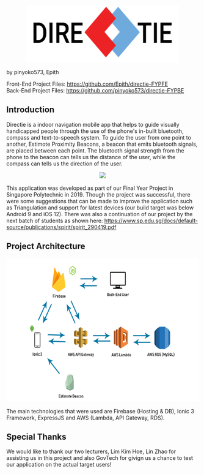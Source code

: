 <p align="center">
  <img width="400" height="150" src="https://github.com/pinyoko573/directie/blob/master/Presentation/logo.png">
</p>

by pinyoko573, Epith

Front-End Project Files: https://github.com/Epith/directie-FYPFE <br>
Back-End Project Files: https://github.com/pinyoko573/directie-FYPBE

## Introduction
Directie is a indoor navigation mobile app that helps to guide visually handicapped people through the use of the phone's in-built bluetooth, compass and text-to-speech system. To guide the user from one point to another, Estimote Proximity Beacons, a beacon that emits bluetooth signals, are placed between each point. The bluetooth signal strength from the phone to the beacon can tells us the distance of the user, while the compass can tells us the direction of the user.

<p align="center">
  <a href="https://www.youtube.com/watch?v=NUSaXaq3a3Y">
    <img src="http://img.youtube.com/vi/NUSaXaq3a3Y/0.jpg">
  </a>
</p>

This application was developed as part of our Final Year Project in Singapore Polytechnic in 2019. Though the project was successful, there were some suggestions that can be made to improve the application such as Triangulation and support for latest devices (our build target was below Android 9 and iOS 12). There was also a continuation of our project by the next batch of students as shown here: https://www.sp.edu.sg/docs/default-source/publications/spirit/spirit_290419.pdf

## Project Architecture
<p align="center">
  <img width="600" height="375" src="https://github.com/pinyoko573/directie/blob/master/Presentation/architecture.png">
</p>
The main technologies that were used are Firebase (Hosting & DB), Ionic 3 Framework, ExpressJS and AWS (Lambda, API Gateway, RDS).

## Special Thanks
We would like to thank our two lecturers, Lim Kim Hoe, Lin Zhao for assisting us in this project and also GovTech for givign us a chance to test our application on the actual target users!
